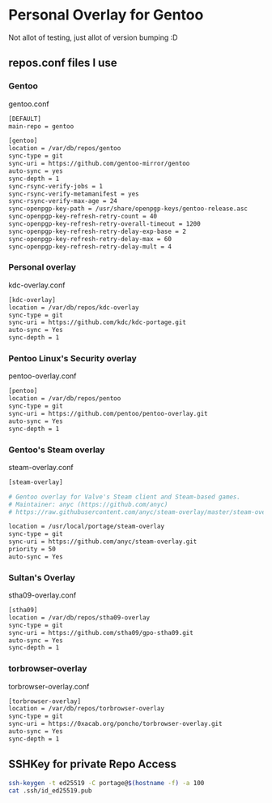 # Personal Overlay for Gentoo

Not allot of testing, just allot of version bumping :D

## repos.conf files I use

### Gentoo

gentoo.conf
```bash
[DEFAULT]
main-repo = gentoo

[gentoo]
location = /var/db/repos/gentoo
sync-type = git
sync-uri = https://github.com/gentoo-mirror/gentoo
auto-sync = yes
sync-depth = 1
sync-rsync-verify-jobs = 1
sync-rsync-verify-metamanifest = yes
sync-rsync-verify-max-age = 24
sync-openpgp-key-path = /usr/share/openpgp-keys/gentoo-release.asc
sync-openpgp-key-refresh-retry-count = 40
sync-openpgp-key-refresh-retry-overall-timeout = 1200
sync-openpgp-key-refresh-retry-delay-exp-base = 2
sync-openpgp-key-refresh-retry-delay-max = 60
sync-openpgp-key-refresh-retry-delay-mult = 4
```
### Personal overlay

kdc-overlay.conf
```bash
[kdc-overlay]
location = /var/db/repos/kdc-overlay
sync-type = git
sync-uri = https://github.com/kdc/kdc-portage.git
auto-sync = Yes
sync-depth = 1
```

### Pentoo Linux's Security overlay

pentoo-overlay.conf
```bash
[pentoo]
location = /var/db/repos/pentoo
sync-type = git
sync-uri = https://github.com/pentoo/pentoo-overlay.git
auto-sync = Yes
sync-depth = 1
```

### Gentoo's Steam overlay

steam-overlay.conf
```bash
[steam-overlay]

# Gentoo overlay for Valve's Steam client and Steam-based games.
# Maintainer: anyc (https://github.com/anyc)
# https://raw.githubusercontent.com/anyc/steam-overlay/master/steam-overlay.conf

location = /usr/local/portage/steam-overlay
sync-type = git
sync-uri = https://github.com/anyc/steam-overlay.git
priority = 50
auto-sync = Yes
```

### Sultan's Overlay

stha09-overlay.conf
```bash
[stha09]
location = /var/db/repos/stha09-overlay
sync-type = git
sync-uri = https://github.com/stha09/gpo-stha09.git
auto-sync = Yes
sync-depth = 1
```

### torbrowser-overlay

torbrowser-overlay.conf
```bash
[torbrowser-overlay]
location = /var/db/repos/torbrowser-overlay
sync-type = git
sync-uri = https://0xacab.org/poncho/torbrowser-overlay.git
auto-sync = Yes
sync-depth = 1
```

## SSHKey for private Repo Access

```bash
ssh-keygen -t ed25519 -C portage@$(hostname -f) -a 100
cat .ssh/id_ed25519.pub
```
